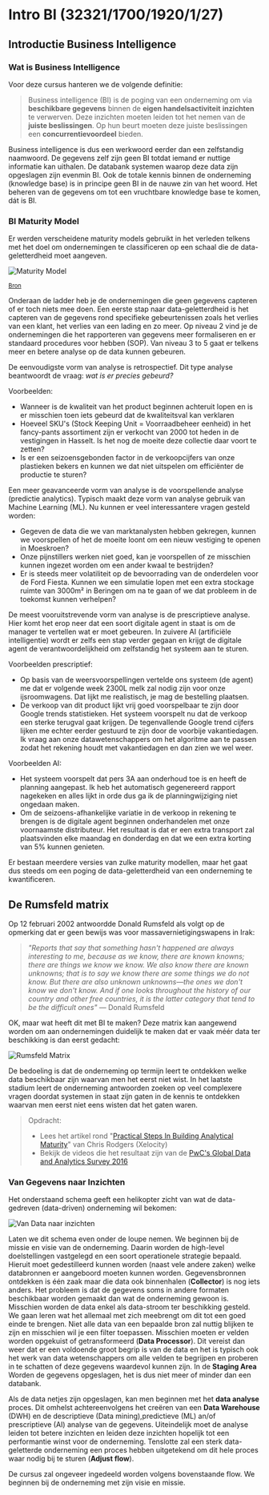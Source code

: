 # Intro BI (32321/1700/1920/1/27)

## Introductie Business Intelligence

### Wat is Business Intelligence

Voor deze cursus hanteren we de volgende definitie:

>Business intelligence (BI) is de poging van een onderneming om via **beschikbare gegevens** binnen de **eigen handelsactiviteit** **inzichten** te verwerven. Deze inzichten moeten leiden tot het nemen van de **juiste beslissingen**. Op hun beurt moeten deze juiste beslissingen een **concurrentievoordeel** bieden.

Business intelligence is dus een werkwoord eerder dan een zelfstandig naamwoord. De gegevens zelf zijn geen BI totdat iemand er nuttige informatie kan uithalen. De databank systemen waarop deze data zijn opgeslagen zijn evenmin BI. Ook de totale kennis binnen de onderneming (knowledge base) is in principe geen BI in de nauwe zin van het woord. Het beheren van de gegevens om tot een vruchtbare knowledge base te komen, dát is BI.

### BI Maturity Model

Er werden verscheidene maturity models gebruikt in het verleden telkens met het doel om ondernemingen te classificeren op een schaal die de data-geletterdheid moet aangeven.

![Maturity Model](Media/CMM.png)

<small>[Bron](https://www.xelocity.com)</small>

Onderaan de ladder heb je de ondernemingen die geen gegevens capteren of er toch niets mee doen. Een eerste stap naar data-geletterdheid is het capteren van de gegevens rond specifieke gebeurtenissen zoals het verlies van een  klant, het verlies van een lading en zo meer. Op niveau 2 vind je de ondernemingen die het rapporteren van gegevens meer formaliseren en er standaard procedures voor hebben (SOP). Van niveau 3 to 5 gaat er telkens meer en betere analyse op de data kunnen gebeuren.

De eenvoudigste vorm van analyse is retrospectief. Dit type analyse beantwoordt de vraag: *wat is er precies gebeurd?*

Voorbeelden:

- Wanneer is de kwaliteit van het product beginnen achteruit lopen en is er misschien toen iets gebeurd dat de kwaliteitsval kan verklaren
- Hoeveel SKU's (Stock Keeping Unit = Voorraadbeheer eenheid) in het fancy-pants assortiment zijn er verkocht van 2000 tot heden in de vestigingen in Hasselt. Is het nog de moeite deze collectie daar voort te zetten?
- Is er een seizoensgebonden factor in de verkoopcijfers van onze plastieken bekers en kunnen we dat niet uitspelen om efficiënter de productie te sturen?

Een meer geavanceerde vorm van analyse is de voorspellende analyse (predictie analytics). Typisch maakt deze vorm van analyse gebruik van Machine Learning (ML). Nu kunnen er veel interessantere vragen gesteld worden:

- Gegeven de data die we van marktanalysten hebben gekregen, kunnen we voorspellen of het de moeite loont om een nieuw vestiging te openen in Moeskroen?
- Onze pijnstillers werken niet goed, kan je voorspellen of ze misschien kunnen ingezet worden om een ander kwaal te bestrijden?
- Er is steeds meer volatiliteit op de bevoorrading van de onderdelen voor de Ford Fiesta. Kunnen we een simulatie lopen met een extra stockage ruimte van 3000m² in Beringen om na te gaan of we dat probleem in de toekomst kunnen verhelpen?

De meest vooruitstrevende vorm van analyse is de prescriptieve analyse. Hier komt het erop neer dat een soort digitale agent in staat is om de manager te vertellen wat er moet gebeuren. In zuivere AI (artificiële intelligentie) wordt er zelfs een stap verder gegaan en krijgt de digitale agent de verantwoordelijkheid om zelfstandig het systeem aan te sturen.

Voorbeelden prescriptief:

- Op basis van de weersvoorspellingen vertelde ons systeem (de agent) me dat er volgende week 2300L melk zal nodig zijn voor onze ijsroomwagens. Dat lijkt me realistisch, je mag de bestelling plaatsen.
- De verkoop van dit product lijkt vrij goed voorspelbaar te zijn door Google trends statistieken. Het systeem voorspelt nu dat de verkoop een sterke terugval gaat krijgen. De tegenvallende Google trend cijfers lijken me echter eerder gestuurd te zijn door de voorbije vakantiedagen. Ik vraag aan onze datawetenschappers om het algoritme aan te passen zodat het rekening houdt met vakantiedagen en dan zien we wel weer.

Voorbeelden AI:

- Het systeem voorspelt dat pers 3A aan onderhoud toe is en heeft de planning aangepast. Ik heb het automatisch gegenereerd rapport nagekeken en alles lijkt in orde dus ga ik de planningwijziging niet ongedaan maken.
- Om de seizoens-afhankelijke variatie in de verkoop in rekening te brengen is de digitale agent beginnen onderhandelen met onze voornaamste distributeur. Het resultaat is dat er een extra transport zal plaatsvinden elke maandag en donderdag en dat we een extra korting van 5% kunnen genieten.

Er bestaan meerdere versies van zulke maturity modellen, maar het gaat dus steeds om een poging de data-geletterdheid van een onderneming te kwantificeren.

## De Rumsfeld matrix

Op 12 februari 2002 antwoordde Donald Rumsfeld als volgt op de opmerking dat er geen bewijs was voor massavernietigingswapens in Irak:

> *"Reports that say that something hasn't happened are always interesting to me, because as we know, there are known knowns; there are things we know we know. We also know there are known unknowns; that is to say we know there are some things we do not know. But there are also unknown unknowns—the ones we don't know we don't know. And if one looks throughout the history of our country and other free countries, it is the latter category that tend to be the difficult ones"* — Donald Rumsfeld

OK, maar wat heeft dit met BI te maken? Deze matrix kan aangewend worden om aan ondernemingen duidelijk te maken dat er vaak méér data ter beschikking is dan eerst gedacht:

![Rumsfeld Matrix](Media/Rumsfeld.png)

De bedoeling is dat de onderneming op termijn leert te ontdekken welke data beschikbaar zijn waarvan men het eerst niet wist. In het laatste stadium leert de onderneming antwoorden zoeken op veel complexere vragen doordat systemen in staat zijn gaten in de kennis te ontdekken waarvan men eerst niet eens wisten dat het gaten waren.

> Opdracht:
>
> - Lees het artikel rond "[Practical Steps In Building Analytical Maturity](https://www.xelocity.com/site/page/article.asp?fpar=b413f3b3c5f5d4c)" van Chris Rodgers (Xelocity)
> - Bekijk de videos die het resultaat zijn van de [PwC's Global Data and Analytics Survey 2016](https://www.pwc.com/us/en/services/consulting/analytics/big-decision-survey.html)

### Van Gegevens naar Inzichten

Het onderstaand schema geeft een helikopter zicht van wat de data-gedreven (data-driven) onderneming wil bekomen:

![Van Data naar inzichten](Media/Generating_Insights.png)

Laten we dit schema even onder de loupe nemen. We beginnen bij de missie en visie van de onderneming. Daarin worden de high-level doelstellingen vastgelegd en een soort operationele strategie bepaald. Hieruit moet gedestilleerd kunnen worden (naast vele andere zaken) welke databronnen er aangeboord moeten kunnen worden. Gegevensbronnen ontdekken is één zaak maar die data ook binnenhalen (**Collector**) is nog iets anders. Het probleem is dat de gegevens soms in andere formaten beschikbaar worden gemaakt dan wat de onderneming gewoon is. Misschien worden de data enkel als data-stroom ter beschikking gesteld. We gaan leren wat het allemaal met zich meebrengt om dit tot een goed einde te brengen. Niet alle data van een bepaalde bron zal nuttig blijken te zijn en misschien wil je een filter toepassen. Misschien moeten er velden worden opgekuist of getransformeerd (**Data Processor**). Dit vereist dan weer dat er een voldoende groot begrip is van de data en het is typisch ook het werk van data wetenschappers om alle velden te begrijpen en proberen in te schatten of deze gegevens waardevol kunnen zijn. In de **Staging Area** Worden de gegevens opgeslagen, het is dus niet meer of minder dan een databank.

Als de data netjes zijn opgeslagen, kan men beginnen met het **data analyse** proces. Dit omhelst achtereenvolgens het creëren van een **Data Warehouse** (DWH) en de descriptieve (Data mining),predictieve (ML) an/of prescriptieve (AI) analyse van de gegevens. Uiteindelijk moet de analyse leiden tot betere inzichten en leiden deze inzichten hopelijk tot een performantie winst voor de onderneming. Tenslotte zal een sterk data-geletterde onderneming een proces hebben uitgetekend om dit hele proces waar nodig bij te sturen (**Adjust flow**).

De cursus zal ongeveer ingedeeld worden volgens bovenstaande flow. We beginnen bij de onderneming met zijn visie en missie.
